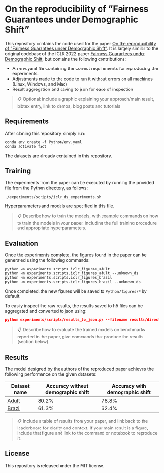 # On the reproducibility of ”Fairness Guarantees under Demographic Shift”

This repository contains the code used for the paper [On the reproducibility of ”Fairness Guarantees under Demographic Shift”](https://arxiv.org/abs/2030.12345). It is largely similar to the original codebase of the ICLR 2022 paper [Fairness Guarantees under Demographic Shift](https://openreview.net/forum?id=wbPObLm6ueA), but contains the following contributions:

- An env.yaml file containing the correct requirements for reproducing the experiments.
- Adjustments made to the code to run it without errors on all machines (Linux, Windows, and Mac)
- Result aggregation and saving to json for ease of inspection

>📋  Optional: include a graphic explaining your approach/main result, bibtex entry, link to demos, blog posts and tutorials

## Requirements

After cloning this repository, simply run:

```setup
conda env create -f Python/env.yaml
conda activate fact
```

The datasets are already contained in this repository.

## Training

The experiments from the paper can be executed by running the provided file from the Python directory, as follows:

```train
./experiments/scripts/iclr_ds_experiments.sh
```

Hyperparameters and models are specified in this file.

>📋  Describe how to train the models, with example commands on how to train the models in your paper, including the full training procedure and appropriate hyperparameters.

## Evaluation

Once the experiments complete, the figures found in the paper can be generated using the following commands: 


```eval
python -m experiments.scripts.iclr_figures_adult
python -m experiments.scripts.iclr_figures_adult --unknown_ds
python -m experiments.scripts.iclr_figures_brazil
python -m experiments.scripts.iclr_figures_brazil --unknown_ds
```
    
Once completed, the new figures will be saved to `Python/figures/*` by default.

To easily inspect the raw results, the results saved to h5 files can be aggregated and converted to json using:

```json
python experiments/scripts/results_to_json.py --filename results/directory/file.h5
```

>📋  Describe how to evaluate the trained models on benchmarks reported in the paper, give commands that produce the results (section below).


## Results

The model designed by the authors of the reproduced paper achieves the following performance on the given datasets:

| Dataset name       | Accuracy without demographic shift  | Accuracy with demographic shift |
| ------------------ | ----------------------------------- | ------------------------------- |
| [Adult](https://archive.ics.uci.edu/ml/datasets/adult)            |                                   80.2% |                                78.8% |
| [Brazil](https://dataverse.harvard.edu/dataset.xhtml?persistentId=doi:10.7910/DVN/O35FW8)           |                                   61.3% |                                62.4% |

>📋  Include a table of results from your paper, and link back to the leaderboard for clarity and context. If your main result is a figure, include that figure and link to the command or notebook to reproduce it. 


## License

This repository is released under the MIT license.